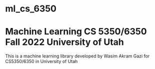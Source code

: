 # ml_cs_6350
# Machine Learning CS 5350/6350 Fall 2022 University of Utah
This is a machine learning library developed by Wasim Akram Gazi for CS5350/6350 in University of Utah
